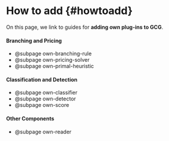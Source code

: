 # How to add {#howtoadd}
On this page, we link to guides for **adding own plug-ins to GCG**.

#### Branching and Pricing
- @subpage own-branching-rule
- @subpage own-pricing-solver
- @subpage own-primal-heuristic

#### Classification and Detection
- @subpage own-classifier
- @subpage own-detector
- @subpage own-score

#### Other Components
- @subpage own-reader